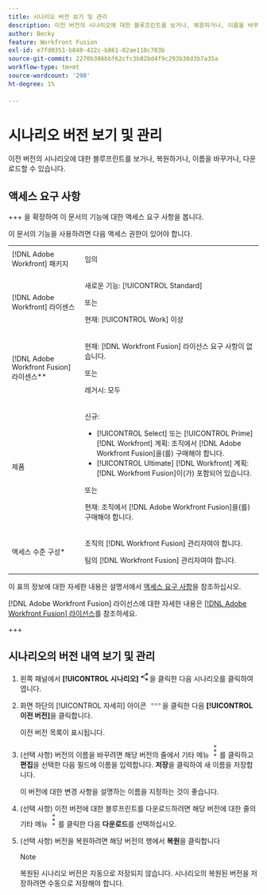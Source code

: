 ```yaml
---
title: 시나리오 버전 보기 및 관리
description: 이전 버전의 시나리오에 대한 블루프린트를 보거나, 복원하거나, 이름을 바꾸거나, 다운로드할 수 있습니다.
author: Becky
feature: Workfront Fusion
exl-id: e7fd0351-b840-422c-b861-82ae110c703b
source-git-commit: 2270b386bbf62cfc3b82bd4f9c293b36d3b7a35a
workflow-type: tm+mt
source-wordcount: '298'
ht-degree: 1%

---
```


# 시나리오 버전 보기 및 관리

이전 버전의 시나리오에 대한 블루프린트를 보거나, 복원하거나, 이름을 바꾸거나, 다운로드할 수 있습니다.

## 액세스 요구 사항

+++ 을 확장하여 이 문서의 기능에 대한 액세스 요구 사항을 봅니다.

이 문서의 기능을 사용하려면 다음 액세스 권한이 있어야 합니다.

<table style="table-layout:auto">
 <col> 
 <col> 
 <tbody> 
  <tr> 
   <td role="rowheader">[!DNL Adobe Workfront] 패키지</td> 
   <td> <p>임의</p> </td> 
  </tr> 
  <tr data-mc-conditions=""> 
   <td role="rowheader">[!DNL Adobe Workfront] 라이센스</td> 
   <td> <p>새로운 기능: [!UICONTROL Standard]</p><p>또는</p><p>현재: [!UICONTROL Work] 이상</p> </td> 
  </tr> 
  <tr> 
   <td role="rowheader">[!DNL Adobe Workfront Fusion] 라이센스**</td> 
   <td>
   <p>현재: [!DNL Workfront Fusion] 라이선스 요구 사항이 없습니다.</p>
   <p>또는</p>
   <p>레거시: 모두 </p>
   </td> 
  </tr> 
  <tr> 
   <td role="rowheader">제품</td> 
   <td>
   <p>신규:</p> <ul><li>[!UICONTROL Select] 또는 [!UICONTROL Prime] [!DNL Workfront] 계획: 조직에서 [!DNL Adobe Workfront Fusion]을(를) 구매해야 합니다.</li><li>[!UICONTROL Ultimate] [!DNL Workfront] 계획: [!DNL Workfront Fusion]이(가) 포함되어 있습니다.</li></ul>
   <p>또는</p>
   <p>현재: 조직에서 [!DNL Adobe Workfront Fusion]을(를) 구매해야 합니다.</p>
   </td> 
  </tr>
  <tr data-mc-conditions=""> 
   <td role="rowheader">액세스 수준 구성*</td> 
   <td> 
     <p>조직의 [!DNL Workfront Fusion] 관리자여야 합니다.</p>
     <p>팀의 [!DNL Workfront Fusion] 관리자여야 합니다.</p>
   </td> 
  </tr> 
   </td> 
  </tr> 
 </tbody> 
</table>

이 표의 정보에 대한 자세한 내용은 설명서에서 [액세스 요구 사항](/help/workfront-fusion/references/licenses-and-roles/access-level-requirements-in-documentation.md)을 참조하십시오.

[!DNL Adobe Workfront Fusion] 라이선스에 대한 자세한 내용은 [[!DNL Adobe Workfront Fusion] 라이선스](/help/workfront-fusion/set-up-and-manage-workfront-fusion/licensing-operations-overview/license-automation-vs-integration.md)를 참조하세요.

+++

<!--procedure - open, optional add comment, optional restore version-->

## 시나리오의 버전 내역 보기 및 관리

1. 왼쪽 패널에서 **[!UICONTROL 시나리오]** ![시나리오 아이콘](assets/scenarios-icon.png)을 클릭한 다음 시나리오를 클릭하여 엽니다.
1. 화면 하단의 [!UICONTROL 자세히] 아이콘 ![자세히 아이콘](assets/more-icon.png)을 클릭한 다음 **[!UICONTROL 이전 버전]**&#x200B;을 클릭합니다.

   이전 버전 목록이 표시됩니다.
1. (선택 사항) 버전의 이름을 바꾸려면 해당 버전의 줄에서 기타 메뉴 ![기타 메뉴](assets/more-icon-vertical.png)를 클릭하고 **편집**&#x200B;을 선택한 다음 필드에 이름을 입력합니다. **저장**&#x200B;을 클릭하여 새 이름을 저장합니다.

   이 버전에 대한 변경 사항을 설명하는 이름을 지정하는 것이 좋습니다.
1. (선택 사항) 이전 버전에 대한 블루프린트를 다운로드하려면 해당 버전에 대한 줄의 기타 메뉴 ![기타 메뉴](assets/more-icon-vertical.png)를 클릭한 다음 **다운로드**&#x200B;를 선택하십시오.
1. (선택 사항) 버전을 복원하려면 해당 버전의 행에서 **복원**&#x200B;을 클릭합니다


   >[!NOTE]
   >
   >복원된 시나리오 버전은 자동으로 저장되지 않습니다. 시나리오의 복원된 버전을 저장하려면 수동으로 저장해야 합니다.
